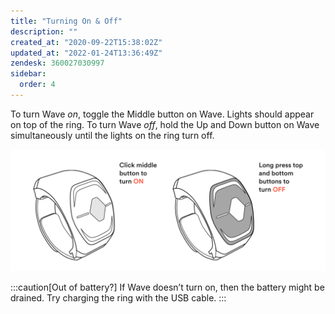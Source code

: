 ```yaml
---
title: "Turning On & Off"
description: ""
created_at: "2020-09-22T15:38:02Z"
updated_at: "2022-01-24T13:36:49Z"
zendesk: 360027030997
sidebar:
  order: 4
---
```


To turn Wave _on_, toggle the Middle button on Wave. Lights should appear on top of the ring.
To turn Wave _off_, hold the Up and Down button on Wave simultaneously until the lights on the ring turn off.

![](../../../../assets/images/article_360013516057_image_0.png)

:::caution[Out of battery?]
If Wave doesn’t turn on, then the battery might be drained.
Try charging the ring with the USB cable.
:::

